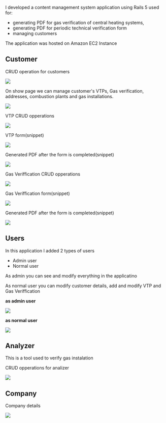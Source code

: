 I developed a content management system application using Rails 5 used for: 

* generating PDF for gas verification of central heating systems,
* generating PDF for periodic technical verification form
* managing customers

The application was hosted on Amazon EC2 Instance

## Customer

CRUD operation for customers

![](images/Customer.png)

On show page we can manage customer's VTPs, Gas verification, addresses, combustion plants and gas installations.

![](images/Customer-show.png)

VTP CRUD opperations

![](images/Customer-all-vtp.png)

VTP form(snippet)

![](images/Customer-create-vtp.png)

Generated PDF after the form is completed(snippet)

![](images/VTP-pdf.png)

Gas Veriffication CRUD opperations

![](images/Customer-gas-v-show.png)

Gas Veriffication form(snippet)

![](images/Customer-gas-verification.png)

Generated PDF after the form is completed(snippet)

![](images/pdf-gas-v.png)

## Users

In this application I added 2 types of users
  * Admin user
  * Normal user
  
As admin you can see and modify everything in the applicatino

As normal user you can modify customer details, add and modify VTP and Gas Veriffication

**as admin user**

![](images/user.png)

**as normal user**

![](images/user-no.png)

## Analyzer

This is a tool used to verify gas instalation 

CRUD opperations for analizer

![](images/Analizer.png)

## Company

Company details 

![](images/Company.png)








